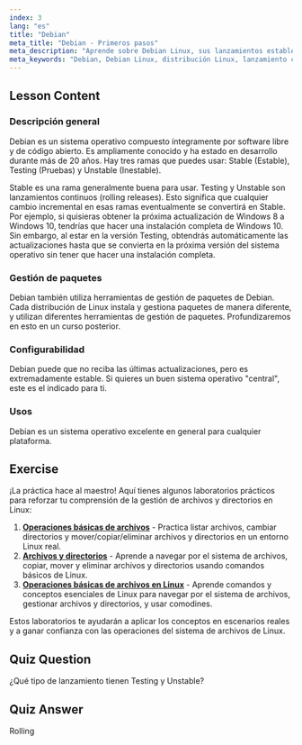 ```yaml
---
index: 3
lang: "es"
title: "Debian"
meta_title: "Debian - Primeros pasos"
meta_description: "Aprende sobre Debian Linux, sus lanzamientos estables y continuos, y la gestión de paquetes. Descubre por qué Debian es un excelente sistema operativo central para usuarios principiantes e intermedios."
meta_keywords: "Debian, Debian Linux, distribución Linux, lanzamiento continuo, gestión de paquetes, tutorial Linux, Linux para principiantes, guía Linux"
---
```


## Lesson Content

### Descripción general

Debian es un sistema operativo compuesto íntegramente por software libre y de código abierto. Es ampliamente conocido y ha estado en desarrollo durante más de 20 años. Hay tres ramas que puedes usar: Stable (Estable), Testing (Pruebas) y Unstable (Inestable).

Stable es una rama generalmente buena para usar. Testing y Unstable son lanzamientos continuos (rolling releases). Esto significa que cualquier cambio incremental en esas ramas eventualmente se convertirá en Stable. Por ejemplo, si quisieras obtener la próxima actualización de Windows 8 a Windows 10, tendrías que hacer una instalación completa de Windows 10. Sin embargo, al estar en la versión Testing, obtendrás automáticamente las actualizaciones hasta que se convierta en la próxima versión del sistema operativo sin tener que hacer una instalación completa.

### Gestión de paquetes

Debian también utiliza herramientas de gestión de paquetes de Debian. Cada distribución de Linux instala y gestiona paquetes de manera diferente, y utilizan diferentes herramientas de gestión de paquetes. Profundizaremos en esto en un curso posterior.

### Configurabilidad

Debian puede que no reciba las últimas actualizaciones, pero es extremadamente estable. Si quieres un buen sistema operativo "central", este es el indicado para ti.

### Usos

Debian es un sistema operativo excelente en general para cualquier plataforma.

## Exercise

¡La práctica hace al maestro! Aquí tienes algunos laboratorios prácticos para reforzar tu comprensión de la gestión de archivos y directorios en Linux:

1.  **[Operaciones básicas de archivos](https://labex.io/es/labs/linux-basic-files-operations-270248)** - Practica listar archivos, cambiar directorios y mover/copiar/eliminar archivos y directorios en un entorno Linux real.
2.  **[Archivos y directorios](https://labex.io/es/labs/linux-files-and-directories-270246)** - Aprende a navegar por el sistema de archivos, copiar, mover y eliminar archivos y directorios usando comandos básicos de Linux.
3.  **[Operaciones básicas de archivos en Linux](https://labex.io/es/labs/linux-basic-file-operations-in-linux-18001)** - Aprende comandos y conceptos esenciales de Linux para navegar por el sistema de archivos, gestionar archivos y directorios, y usar comodines.

Estos laboratorios te ayudarán a aplicar los conceptos en escenarios reales y a ganar confianza con las operaciones del sistema de archivos de Linux.

## Quiz Question

¿Qué tipo de lanzamiento tienen Testing y Unstable?

## Quiz Answer

Rolling
